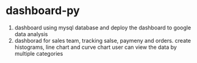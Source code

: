 # dashboard-py
1. dashboard using mysql database and deploy the dashboard to google data analysis
2. dashborad for sales team, tracking salse, paymeny and orders. create histograms, line chart and curve chart user can view the data by multiple categories
